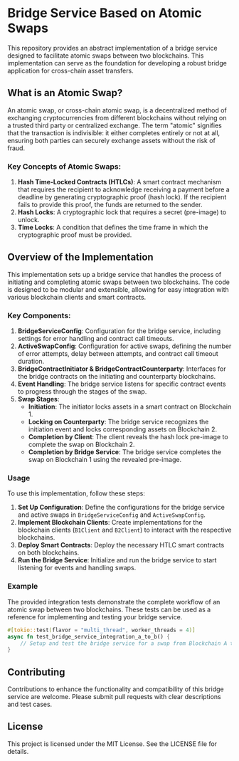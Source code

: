 # Bridge Service Based on Atomic Swaps

This repository provides an abstract implementation of a bridge service designed to facilitate atomic swaps between two blockchains. This implementation can serve as the foundation for developing a robust bridge application for cross-chain asset transfers.

## What is an Atomic Swap?

An atomic swap, or cross-chain atomic swap, is a decentralized method of exchanging cryptocurrencies from different blockchains without relying on a trusted third party or centralized exchange. The term "atomic" signifies that the transaction is indivisible: it either completes entirely or not at all, ensuring both parties can securely exchange assets without the risk of fraud.

### Key Concepts of Atomic Swaps:
1. **Hash Time-Locked Contracts (HTLCs)**: A smart contract mechanism that requires the recipient to acknowledge receiving a payment before a deadline by generating cryptographic proof (hash lock). If the recipient fails to provide this proof, the funds are returned to the sender.
2. **Hash Locks**: A cryptographic lock that requires a secret (pre-image) to unlock.
3. **Time Locks**: A condition that defines the time frame in which the cryptographic proof must be provided.

## Overview of the Implementation

This implementation sets up a bridge service that handles the process of initiating and completing atomic swaps between two blockchains. The code is designed to be modular and extensible, allowing for easy integration with various blockchain clients and smart contracts.

### Key Components:
1. **BridgeServiceConfig**: Configuration for the bridge service, including settings for error handling and contract call timeouts.
2. **ActiveSwapConfig**: Configuration for active swaps, defining the number of error attempts, delay between attempts, and contract call timeout duration.
3. **BridgeContractInitiator & BridgeContractCounterparty**: Interfaces for the bridge contracts on the initiating and counterparty blockchains.
4. **Event Handling**: The bridge service listens for specific contract events to progress through the stages of the swap.
5. **Swap Stages**:
   - **Initiation**: The initiator locks assets in a smart contract on Blockchain 1.
   - **Locking on Counterparty**: The bridge service recognizes the initiation event and locks corresponding assets on Blockchain 2.
   - **Completion by Client**: The client reveals the hash lock pre-image to complete the swap on Blockchain 2.
   - **Completion by Bridge Service**: The bridge service completes the swap on Blockchain 1 using the revealed pre-image.

### Usage

To use this implementation, follow these steps:

1. **Set Up Configuration**: Define the configurations for the bridge service and active swaps in `BridgeServiceConfig` and `ActiveSwapConfig`.
2. **Implement Blockchain Clients**: Create implementations for the blockchain clients (`B1Client` and `B2Client`) to interact with the respective blockchains.
3. **Deploy Smart Contracts**: Deploy the necessary HTLC smart contracts on both blockchains.
4. **Run the Bridge Service**: Initialize and run the bridge service to start listening for events and handling swaps.

### Example

The provided integration tests demonstrate the complete workflow of an atomic swap between two blockchains. These tests can be used as a reference for implementing and testing your bridge service.

```rust
#[tokio::test(flavor = "multi_thread", worker_threads = 4)]
async fn test_bridge_service_integration_a_to_b() {
    // Setup and test the bridge service for a swap from Blockchain A to Blockchain B
}
```

## Contributing

Contributions to enhance the functionality and compatibility of this bridge service are welcome. Please submit pull requests with clear descriptions and test cases.

## License

This project is licensed under the MIT License. See the LICENSE file for details.
